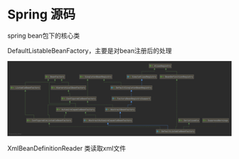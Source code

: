 # Spring 源码



spring bean包下的核心类

DefaultListableBeanFactory，主要是对bean注册后的处理

![DefaultListableBeanFactory](_assets/Spring%20源码/DefaultListableBeanFactory.png)

XmlBeanDefinitionReader 类读取xml文件
